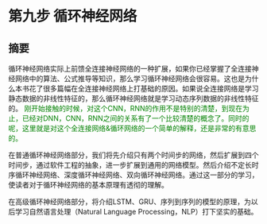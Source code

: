 <!--Copyright © Microsoft Corporation. All rights reserved.
  适用于[License](https://github.com/Microsoft/ai-edu/blob/master/LICENSE.md)版权许可-->

# 第九步  循环神经网络

## 摘要

循环神经网络实际上前馈全连接神经网络的一种扩展，如果你已经掌握了全连接神经网络中的算法、公式推导等知识，那么学习循环神经网络会很容易。这也是为什么本书花了很多篇幅在全连接神经网络上打基础的原因。如果说全连接网络是学习静态数据的非线性特征的，那么循环神经网络就是学习动态序列数据的非线性特征的。<font color=green> 刚开始接触的时候，对这个CNN，RNN的作用不是特别的清楚，到现在为止，已经对DNN，CNN，RNN之间的关系有了一个比较清楚的概念了。同时的呢，这里就是对这个全连接网络&循环网络的一个简单的解释，还是非常的有意思的。</font>

在普通循环神经网络部分，我们将先介绍只有两个时间步的网络，然后扩展到四个时间步，通过软件工程的抽象，进一步扩展到通用的网络模型。然后介绍不定长时序循环神经网络、深度循环神经网络、双向循环神经网络。通过这一部分的学习，使读者对于循环神经网络的基本原理有透彻的理解。

在高级循环神经网络部分，将介绍LSTM、GRU、序列到序列的模型的原理，为以后学习自然语言处理（Natural Language Processing，NLP）打下坚实的基础。
